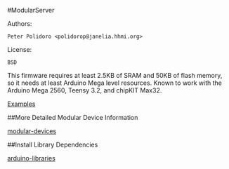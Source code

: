 #ModularServer

Authors:

    Peter Polidoro <polidorop@janelia.hhmi.org>

License:

    BSD

This firmware requires at least 2.5KB of SRAM and 50KB of flash
memory, so it needs at least Arduino Mega level resources. Known to
work with the Arduino Mega 2560, Teensy 3.2, and chipKIT Max32.

[Examples](./examples)

##More Detailed Modular Device Information

[modular-devices](https://github.com/janelia-modular-devices/modular-devices)

##Install Library Dependencies

[arduino-libraries](https://github.com/janelia-arduino/arduino-libraries)
